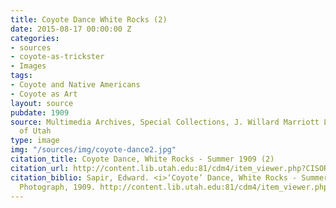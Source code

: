 ```yaml
---
title: Coyote Dance White Rocks (2)
date: 2015-08-17 00:00:00 Z
categories:
- sources
- coyote-as-trickster
- Images
tags:
- Coyote and Native Americans
- Coyote as Art
layout: source
pubdate: 1909
source: Multimedia Archives, Special Collections, J. Willard Marriott Library, University
  of Utah
type: image
img: "/sources/img/coyote-dance2.jpg"
citation_title: Coyote Dance, White Rocks - Summer 1909 (2)
citation_url: http://content.lib.utah.edu:81/cdm4/item_viewer.php?CISOROOT=/uaida&CISOPTR=44435&CISOBOX=1&REC=5
citation_biblio: Sapir, Edward. <i>‘Coyote’ Dance, White Rocks - Summer 1909.</i>
  Photograph, 1909. http://content.lib.utah.edu:81/cdm4/item_viewer.php?CISOROOT=/uaida&CISOPTR=44435&CISOBOX=1&REC=5
---
```


